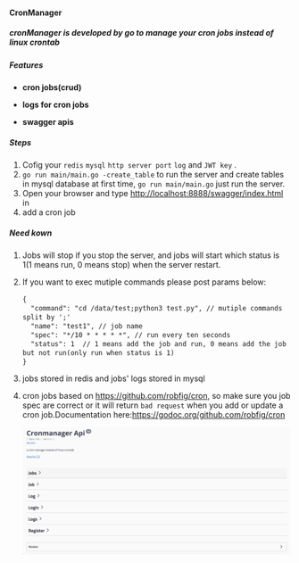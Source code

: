 #### CronManager

##### cronManager is developed by go to manage your cron jobs instead of linux crontab

##### Features

- **cron jobs(crud)**
- **logs for cron jobs**

- **swagger apis**

##### Steps
1. Cofig your `redis` `mysql` `http server port` `log` and `JWT key` .
2. `go run main/main.go -create_table` to run the server and create tables in mysql database at first time, `go run main/main.go` just run the server.
3. Open your browser and type [http://localhost:8888/swagger/index.html](http://localhost:8888/swagger/index.html) in
4. add a cron job

##### Need kown

1. Jobs will stop if you stop the server, and jobs  will start which status is 1(1 means run, 0 means stop) when the server restart.

2. If you want to exec mutiple commands please post params below:

   ```
   {
     "command": "cd /data/test;python3 test.py", // mutiple commands split by ';'
     "name": "test1", // job name
     "spec": "*/10 * * * * *", // run every ten seconds
     "status": 1  // 1 means add the job and run, 0 means add the job but not run(only run when status is 1)
   }
   ```
3. jobs stored in redis and jobs' logs stored in mysql

4. cron jobs based on https://github.com/robfig/cron, so make sure you job spec are correct or it will return `bad request` when you add or update a cron job.Documentation here:https://godoc.org/github.com/robfig/cron

   

   ![image](swagger.png)
